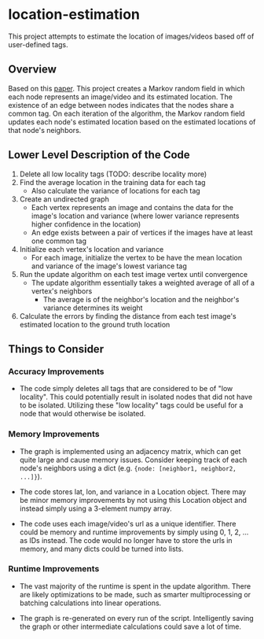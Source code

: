 # location-estimation

This project attempts to estimate the location of images/videos based off of user-defined tags.

## Overview
Based on this [paper](http://citeseerx.ist.psu.edu/viewdoc/download?doi=10.1.1.799.9639&rep=rep1&type=pdf). This project creates a Markov random field in which each node represents an image/video and its estimated location. The existence of an edge between nodes indicates that the nodes share a common tag. On each iteration of the algorithm, the Markov random field updates each node's estimated location based on the estimated locations of that node's neighbors.

## Lower Level Description of the Code

1. Delete all low locality tags (TODO: describe locality more)
2. Find the average location in the training data for each tag
    * Also calculate the variance of locations for each tag
3. Create an undirected graph
    * Each vertex represents an image and contains the data for the image's location and variance (where lower variance represents higher confidence in the location)
    * An edge exists between a pair of vertices if the images have at least one common tag
4. Initialize each vertex's location and variance
    * For each image, initialize the vertex to be have the mean location and variance of the image's lowest variance tag
5. Run the update algorithm on each test image vertex until convergence
    * The update algorithm essentially takes a weighted average of all of a vertex's neighbors
        * The average is of the neighbor's location and the neighbor's variance determines its weight
6. Calculate the errors by finding the distance from each test image's estimated location to the ground truth location

## Things to Consider

### Accuracy Improvements

* The code simply deletes all tags that are considered to be of "low locality".  This could potentially result in isolated nodes that did not have to be isolated. Utilizing these "low locality" tags could be useful for a node that would otherwise be isolated.

### Memory Improvements

* The graph is implemented using an adjacency matrix, which can get quite large and cause memory issues. Consider keeping track of each node's neighbors using a dict (e.g. ```{node: [neighbor1, neighbor2, ...]}```).

* The code stores lat, lon, and variance in a Location object. There may be minor memory improvements by not using this Location object and instead simply using a 3-element numpy array.

* The code uses each image/video's url as a unique identifier. There could be memory and runtime improvements by simply using 0, 1, 2, ... as IDs instead. The code would no longer have to store the urls in memory, and many dicts could be turned into lists.

### Runtime Improvements

* The vast majority of the runtime is spent in the update algorithm. There are likely optimizations to be made, such as smarter multiprocessing or batching calculations into linear operations.

* The graph is re-generated on every run of the script. Intelligently saving the graph or other intermediate calculations could save a lot of time.
